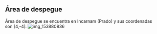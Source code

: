## Área de despegue
Área de despegue se encuentra en Incarnam (Prado) y sus coordenadas son [4,-4].
![img_153880836](https://media.discordapp.net/attachments/1115311447145193482/1115329334396342353/153880836.jpg)
